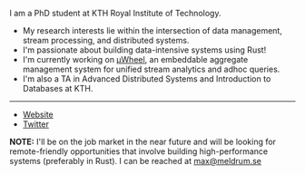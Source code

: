I am a PhD student at KTH Royal Institute of Technology.

- My research interests lie within the intersection of data management, stream processing, and distributed systems.
- I'm passionate about building data-intensive systems using Rust!
- I'm currently working on [µWheel](https://github.com/uwheel/uwheel), an embeddable aggregate management system for unified stream analytics and adhoc queries.
- I'm also a TA in Advanced Distributed Systems and Introduction to Databases at KTH.

---

* [Website](https://maxmeldrum.com)
* [Twitter](https://twitter.com/meldruum)

**NOTE:** I'll be on the job market in the near future and will be looking for remote-friendly opportunities that involve building high-performance systems (preferably in Rust). I can be reached at max@meldrum.se
